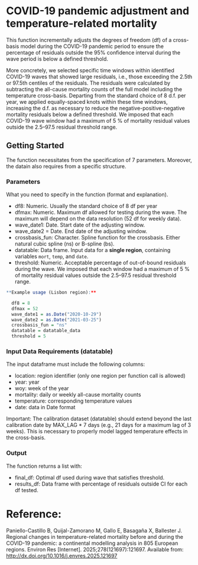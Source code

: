 # COVID-19 pandemic adjustment and temperature-related mortality
This function incrementally adjusts the degrees of freedom (df) of a cross-basis model during the COVID-19 pandemic period to ensure the percentage of residuals outside the 95% confidence interval during the wave period is below a defined threshold.

More concretely, we selected specific time windows within identified COVID-19 waves that showed large residuals, i.e., those exceeding the 2.5th or 97.5th centiles of the residuals. 
The residuals were calculated by subtracting the all-cause mortality counts of the full model including the temperature cross-basis.
Departing from the standard choice of 8 d.f. per year, we applied equally-spaced knots within these time windows, increasing the d.f. as necessary to reduce the negative-positive-negative mortality residuals below a defined threshold. We imposed that each COVID-19 wave window had a maximum of 5 % of mortality residual values outside the 2.5–97.5 residual threshold range.

## Getting Started
The function necessitates from the specification of 7 parameters. Moreover, the datain also requires from a specific structure. 

### Parameters 
What you need to specify in the function (format and explanation). 
* df8: Numeric. Usually the standard choice of 8 df per year
* dfmax: Numeric. Maximum df allowed for testing during the wave. The maximum will depend on the data resolution (52 df for weekly data).
* wave_date1: Date. Start date of the adjusting window. 
* wave_date2 = Date. End date of the adjusting window. 
* crossbasis_fun: Character. Spline function for the crossbasis. Either natural cubic spline (ns) or B-spline (bs).
* datatable: Data frame. Input data for a **single region**, containing variables `mort`, `temp`, and `date`.
* threshold: Numeric. Acceptable percentage of out-of-bound residuals during the wave. We imposed that each window had a maximum of 5 % of mortality residual values outside the 2.5–97.5 residual threshold range. 

```r
**Example usage (Lisbon region):**

  df8 = 8
  dfmax = 52
  wave_date1 = as.Date("2020-10-29")
  wave_date2 = as.Date("2021-03-25")
  crossbasis_fun = "ns"
  datatable = datatable_data
  threshold = 5
```
###  Input Data Requirements (datatable)
The input dataframe must include the following columns:
* location: region identifier (only one region per function call is allowed)
* year: year
* woy: week of the year
* mortality: daily or weekly all-cause mortality counts
* temperature: corresponding temperature values
* date: data in Date format
  
Important:
The calibration dataset (datatable) should extend beyond the last calibration date by MAX_LAG * 7 days (e.g., 21 days for a maximum lag of 3 weeks). This is necessary to properly model lagged temperature effects in the cross-basis.

### Output
The function returns a list with:
* final_df: Optimal df used during wave that satisfies threshold.
* results_df: Data frame with percentage of residuals outside CI for each df tested.

# Reference: 
Paniello-Castillo B, Quijal-Zamorano M, Gallo E, Basagaña X, Ballester J. Regional changes in temperature-related mortality before and during the COVID-19 pandemic: a continental modelling analysis in 805 European regions. Environ Res [Internet]. 2025;278(121697):121697. Available from: http://dx.doi.org/10.1016/j.envres.2025.121697

